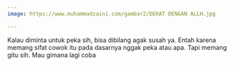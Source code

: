 ```yaml
---
image: https://www.muhammadzaini.com/gambar2/DEKAT DENGAN ALLH.jpg

---
```


Kalau diminta untuk peka sih, bisa dibilang agak susah ya. Entah karena memang sifat cowok itu pada dasarnya nggak peka atau apa. Tapi memang gitu sih. Mau gimana lagi coba 